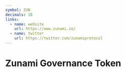 ```yaml
---
symbol: ZUN
decimals: 18
links:
  - name: website
    url: https://www.zunami.io/
  - name: twitter
    url: https://twitter.com/zunamiprotocol
---
```


# Zunami Governance Token
